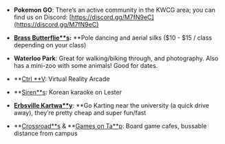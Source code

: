 <!-- TITLE: Waterloo Activities -->
<!-- SUBTITLE: A quick summary of Waterloo Activities -->

* **Pokemon GO**: There’s an active community in the KWCG area; you can find us on Discord: [https://discord.gg/M7fN9eC](https://discord.gg/M7fN9eC)

* **[Brass Butterflie**s](http://brassbutterflies.com/):** **Pole dancing and aerial silks ($10 - $15 / class depending on your class)

* **Waterloo Park**: Great for walking/biking through, and photography. Also has a mini-zoo with some animals! Good for dates.

* **[Ctrl **V](https://www.ctrlv.ca/): Virtual Reality Arcade

* **[Siren**s](https://www.facebook.com/sirenswaterloo/): Korean karaoke on Lester

* **[Erbsville Kartwa**y](https://erbsvillekartway.com/)**: **Go Karting near the university (a quick drive away), they’re pretty cheap and super fun/fast

* **[Crossroad**s](http://www.crossroadscafe.ca/) & **[Games on Ta**p](http://www.gamesontap.ca/): Board game cafes, bussable distance from campus